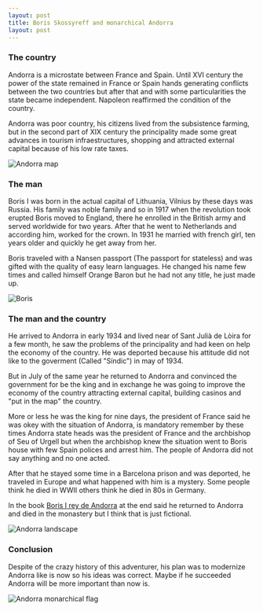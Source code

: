 ```yaml
---
layout: post
title: Boris Skossyreff and monarchical Andorra
layout: post
---
```


### The country

Andorra is a microstate between France and Spain. Until XVI century the power of the state remained in France or Spain hands generating conflicts between the two countries but after that and with some particularities the state became independent. Napoleon reaffirmed the condition of the country.

Andorra was poor country, his citizens lived from the subsistence farming, but in the second part of XIX century the principality made some great advances in tourism infraestructures, shopping and attracted external capital because of his low rate taxes.

![Andorra map](http://i.imgur.com/hcHdgNe.gif)

### The man

Boris I was born in the actual capital of Lithuania, Vilnius by these days was Russia. His family was noble family and  so in 1917 when the revolution took erupted Boris moved to England, there he enrolled in the British army and served worldwide for two years. After that he went to Netherlands and according him, worked for the crown. In 1931 he married with french girl, ten years older and quickly he get away from her.

Boris traveled with a Nansen passport (The passport for stateless) and was gifted with the quality of easy learn languages. He changed his name few times and called himself Orange Baron but he had not any title, he just made up.

![Boris](http://i.imgur.com/26LwdQV.gif)

### The man and the country

He arrived to Andorra in early 1934 and lived near of Sant Julià de Lòira for a few month, he saw the problems of the principality and had keen on help the economy of the country. He was deported because his attitude did not like to the goverment (Called "Síndic") in may of 1934.

But in July of the same year he returned to Andorra and convinced the government for be the king and in exchange he was going to improve the economy of the country attracting external capital, building casinos and "put in the map" the country.

More or less he was the king for nine days, the president of France said he was okey with the situation of Andorra, is mandatory remember by these times Andorra state heads was the president of France and the archbishop of Seu of Urgell but when the archbishop knew the situation went to Boris house with few Spain polices and arrest him. The people of Andorra did not say anything and no one acted.

After that he stayed some time in a Barcelona prison and was deported, he traveled in Europe and what happened with him is a mystery. Some people think he died in WWII others think he died in 80s in Germany.

In the book [Boris I rey de Andorra](http://www.amazon.es/Bor%C3%ADs-rey-Andorra-%C3%81ncora-Delfin/dp/8423339548) at the end said he returned to Andorra and died in the monastery but I think that is just fictional.

![Andorra landscape](http://i.imgur.com/lagoMGn.jpg)

### Conclusion

Despite of the crazy history of this adventurer, his plan was to modernize Andorra like is now so his ideas was correct. Maybe if he succeeded Andorra will be more important than now is.

![Andorra monarchical flag](http://i.imgur.com/iXYTIZ6.png)